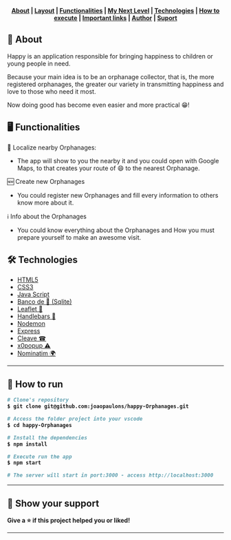 
<strong>
  <p align="center">
    <a href="#-about">About</a> |
    <a href="#-layout">Layout</a> |
    <a href="#-functionalities">Functionalities</a> |
    <a href="#-my-next-level">My Next Level</a> | 
    <a href="#-technologies">Technologies</a> |
    <a href="#-how-to-download-and-run">How to execute</a> | 
    <a href="#-important-links">Important links</a> | 
    <a href="#-author">Author</a> | 
    <a href="#-show-your-support">Suport</a>
  </p>
</strong>

## 💁 About
Happy is an application responsible for bringing happiness to children or young people in need.

Because your main idea is to be an orphanage collector, that is, the more registered orphanages, the greater our variety in transmitting happiness and love to those who need it most.

Now doing good has become even easier and more practical 😁!

## 🖥 Functionalities

:round_pushpin: Localize nearby Orphanages:
- The app will show to you the nearby it and you could open with Google Maps, to that creates your route of :smile: to the nearest Orphanage.

:new: Create new Orphanages
- You could register new Orphanages and fill every information to others know more about it.

:information_source: Info about the Orphanages
- You could know everything about the Orphanages and How you must prepare yourself to make an awesome visit.


## 🛠 Technologies 
- [HTML5](https://pt.wikipedia.org/wiki/HTML5)
- [CSS3](https://pt.wikipedia.org/wiki/CSS3)
- [Java Script](https://www.javascript.com/)
- [Banco de 🎲 (Sqlite)](https://www.sqlite.org/index.html)
- [Leaflet 🍃](https://leafletjs.com/)
- [Handlebars 🧔](https://github.com/handlebars-lang/handlebars.js)
- [Nodemon](https://github.com/remy/nodemon)
- [Express](https://github.com/expressjs/express)
- [Cleave ☎](https://github.com/nosir/cleave.js)
- [x0popup ⚠](https://github.com/gao-sun/x0popup)
- [Nominatim 🌍](https://github.com/osm-search/Nominatim)

---

## 👷 How to <b>run<b>
```bash
# Clone's repository
$ git clone git@github.com:joaopaulons/happy-Orphanages.git

# Access the folder project into your vscode
$ cd happy-Orphanages

# Install the dependencies
$ npm install

# Execute run the app 
$ npm start

# The server will start in port:3000 - access http://localhost:3000
```

---

## 🤝 Show your support

Give a ⭐️ if this project helped you or liked!

***
